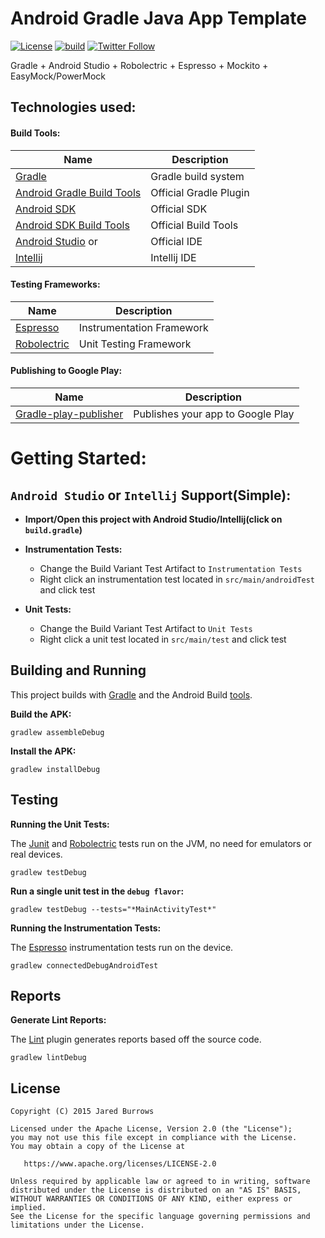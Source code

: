 # Android Gradle Java App Template

[![License](https://img.shields.io/badge/License-Apache%202.0-blue.svg)](https://www.apache.org/licenses/LICENSE-2.0)
[![build](https://github.com/jaredsburrows/android-gradle-java-app-template/actions/workflows/build.yml/badge.svg)](https://github.com/jaredsburrows/android-gradle-java-app-template/actions/workflows/build.yml)
[![Twitter Follow](https://img.shields.io/twitter/follow/jaredsburrows.svg?style=social)](https://twitter.com/jaredsburrows)

Gradle + Android Studio + Robolectric + Espresso + Mockito + EasyMock/PowerMock

## Technologies used:
#### Build Tools:
|Name|Description|
|---|---|
| [Gradle](https://gradle.org/docs/current/release-notes) | Gradle build system |
| [Android Gradle Build Tools](https://tools.android.com/tech-docs/new-build-system) | Official Gradle Plugin |
| [Android SDK](https://developer.android.com/tools/revisions/platforms.html#5.1) | Official SDK |
| [Android SDK Build Tools](https://developer.android.com/tools/revisions/build-tools.html) | Official Build Tools |
| [Android Studio](https://tools.android.com/recent) or | Official IDE |
| [Intellij](https://www.jetbrains.com/idea/download/) | Intellij IDE |

#### Testing Frameworks:
|Name|Description|
|---|---|
| [Espresso](https://google.github.io/android-testing-support-library/) | Instrumentation Framework |
| [Robolectric](https://github.com/robolectric/robolectric) | Unit Testing Framework |

#### Publishing to Google Play:
|Name|Description|
|---|---|
| [Gradle-play-publisher](https://github.com/Triple-T/gradle-play-publisher) | Publishes your app to Google Play |

# Getting Started:
## `Android Studio` or `Intellij` Support(Simple):
- **Import/Open this project with Android Studio/Intellij(click on `build.gradle`)**

- **Instrumentation Tests:**
  - Change the Build Variant Test Artifact to `Instrumentation Tests`
  - Right click an instrumentation test located in `src/main/androidTest` and click test

- **Unit Tests:**
  - Change the Build Variant Test Artifact to `Unit Tests`
  - Right click a unit test located in `src/main/test` and click test

## Building and Running

This project builds with [Gradle](www.gradle.org) and the Android Build [tools](https://tools.android.com/tech-docs/new-build-system).


**Build the APK:**

```shell
gradlew assembleDebug
```

**Install the APK:**

```shell
gradlew installDebug
```


## Testing

**Running the Unit Tests:**


The [Junit](https://junit.org/junit4/) and [Robolectric](https://github.com/robolectric/robolectric) tests run on the JVM, no need for emulators or real devices.

```shell
gradlew testDebug
```

**Run a single unit test in the `debug flavor`:**

```shell
gradlew testDebug --tests="*MainActivityTest*"
```

**Running the Instrumentation Tests:**


The [Espresso](https://developer.android.com/training/testing/ui-testing/espresso-testing.html) instrumentation tests run on the device.

```shell
gradlew connectedDebugAndroidTest
```

## Reports


**Generate Lint Reports:**


The [Lint](https://developer.android.com/tools/help/lint.html) plugin generates reports based off the source code.

```shell
gradlew lintDebug
```

## License
```
Copyright (C) 2015 Jared Burrows

Licensed under the Apache License, Version 2.0 (the "License");
you may not use this file except in compliance with the License.
You may obtain a copy of the License at

   https://www.apache.org/licenses/LICENSE-2.0

Unless required by applicable law or agreed to in writing, software
distributed under the License is distributed on an "AS IS" BASIS,
WITHOUT WARRANTIES OR CONDITIONS OF ANY KIND, either express or implied.
See the License for the specific language governing permissions and
limitations under the License.
```
